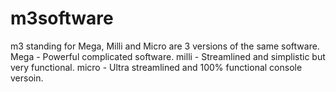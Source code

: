 # m3software
m3 standing for Mega, Milli and Micro are 3 versions of the same software.
Mega - Powerful complicated software.
milli - Streamlined and simplistic but very functional.
micro - Ultra streamlined and 100% functional console versoin.

